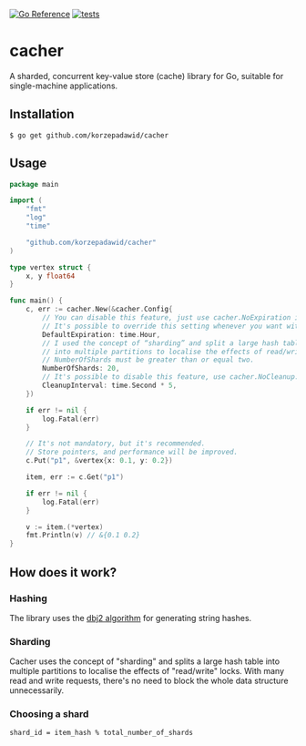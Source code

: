 [![Go Reference](https://pkg.go.dev/badge/github.com/korzepadawid/cacher.svg)](https://pkg.go.dev/github.com/korzepadawid/cacher)
[![tests](https://github.com/korzepadawid/cacher/actions/workflows/tests.yml/badge.svg?branch=main)](https://github.com/korzepadawid/cacher/actions/workflows/tests.yml)

# cacher
A sharded, concurrent key-value store (cache) library for Go, suitable for single-machine applications.

## Installation
```shell
$ go get github.com/korzepadawid/cacher 
```

## Usage
```go
package main

import (
	"fmt"
	"log"
	"time"

	"github.com/korzepadawid/cacher"
)

type vertex struct {
	x, y float64
}

func main() {
	c, err := cacher.New(&cacher.Config{
		// You can disable this feature, just use cacher.NoExpiration instead.
		// It's possible to override this setting whenever you want with PutWithExpiration().
		DefaultExpiration: time.Hour,
		// I used the concept of “sharding” and split a large hash table
		// into multiple partitions to localise the effects of read/write locks.
		// NumberOfShards must be greater than or equal two.
		NumberOfShards: 20,
		// It's possible to disable this feature, use cacher.NoCleanup.
		CleanupInterval: time.Second * 5,
	})

	if err != nil {
		log.Fatal(err)
	}

	// It's not mandatory, but it's recommended.
	// Store pointers, and performance will be improved.
	c.Put("p1", &vertex{x: 0.1, y: 0.2})

	item, err := c.Get("p1")

	if err != nil {
		log.Fatal(err)
	}

	v := item.(*vertex)
	fmt.Println(v) // &{0.1 0.2}
}
```
## How does it work?

### Hashing
The library uses the [dbj2 algorithm](http://www.cse.yorku.ca/~oz/hash.html) for generating string hashes.

### Sharding

Cacher uses the concept of "sharding" and splits a large hash table into multiple partitions to localise the effects of 
"read/write" locks. With many read and write requests, there's no need to block the whole data structure unnecessarily.

### Choosing a shard
`shard_id = item_hash % total_number_of_shards`
